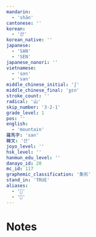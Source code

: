 ```yaml
---
mandarin:
  - 'shān'
cantonese: ''
korean:
  - '산'
korean_native: ''
japanese:
  - 'SAN'
  - 'SEN'
japanese_nanori: ''
vietnamese:
  - 'sơn'
  - 'san'
middle_chinese_initial: 'ʃ'
middle_chinese_final: 'ɣɛn'
stroke_count: ''
radical: '山'
skip_number: '3-2-1'
grade_level: 1
pos: ''
english:
  - 'mountain'
羅馬字: 'san'
韓文: '산'
joyo_level: ''
hsk_level: ''
hanmun_edu_level: ''
danayo_id: 20
mc_id: 117
graphemic_classification: '象形'
stand_in: 'TRUE'
aliases:
  - '𠙸'
  - '𡶸'
---
```


# Notes
